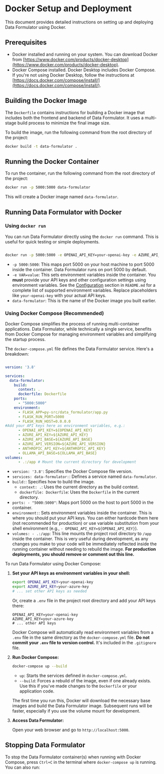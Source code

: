 # Docker Setup and Deployment

This document provides detailed instructions on setting up and deploying Data Formulator using Docker.

## Prerequisites

*   Docker installed and running on your system. You can download Docker from [https://www.docker.com/products/docker-desktop](https://www.docker.com/products/docker-desktop).
*   Docker Compose installed.  Docker Desktop includes Docker Compose.  If you're not using Docker Desktop, follow the instructions at [https://docs.docker.com/compose/install/](https://docs.docker.com/compose/install/).

## Building the Docker Image

The `Dockerfile` contains instructions for building a Docker image that includes both the frontend and backend of Data Formulator.  It uses a multi-stage build process to minimize the final image size.

To build the image, run the following command from the root directory of the project:

```bash
docker build -t data-formulator .
```

## Running the Docker Container

To run the container, run the following command from the root directory of the project:

```bash
docker run -p 5000:5000 data-formulator
```

This will create a Docker image named `data-formulator`.

## Running Data Formulator with Docker

### Using `docker run`

You can run Data Formulator directly using the `docker run` command.  This is useful for quick testing or simple deployments.

```bash

docker run -p 5000:5000 -e OPENAI_API_KEY=your-openai-key -e AZURE_API_KEY=your-azure-key ... data-formulator
```

*   `-p 5000:5000`: This maps port 5000 on your host machine to port 5000 inside the container.  Data Formulator runs on port 5000 by default.
*   `-e VAR=value`: This sets environment variables inside the container.  You **must** provide your API keys and other configuration settings using environment variables.  See the [Configuration](#configuration) section in `README.md` for a complete list of supported environment variables.  Replace placeholders like `your-openai-key` with your actual API keys.
*   `data-formulator`: This is the name of the Docker image you built earlier.

### Using Docker Compose (Recommended)

Docker Compose simplifies the process of running multi-container applications.  Data Formulator, while technically a single service, benefits from Docker Compose for managing environment variables and simplifying the startup process.

The `docker-compose.yml` file defines the Data Formulator service.  Here's a breakdown:

```yaml

version: '3.8'

services:
  data-formulator:
    build:
      context: .
      dockerfile: Dockerfile
    ports:
      - "5000:5000"
    environment:
      - FLASK_APP=py-src/data_formulator/app.py
      - FLASK_RUN_PORT=5000
      - FLASK_RUN_HOST=0.0.0.0
#Add your API keys here as environment variables, e.g.:
      - OPENAI_API_KEY=${OPENAI_API_KEY}
      - AZURE_API_KEY=${AZURE_API_KEY}
      - AZURE_API_BASE=${AZURE_API_BASE}
      - AZURE_API_VERSION=${AZURE_API_VERSION}
      - ANTHROPIC_API_KEY=${ANTHROPIC_API_KEY}
      - OLLAMA_API_BASE=${OLLAMA_API_BASE}
volumes:
      - .:/app # Mount the current directory for development
```

*   `version: '3.8'`: Specifies the Docker Compose file version.
*   `services: data-formulator:`: Defines a service named `data-formulator`.
*   `build:`: Specifies how to build the image.
    *   `context: .`:  Uses the current directory as the build context.
    *   `dockerfile: Dockerfile`: Uses the `Dockerfile` in the current directory.
*   `ports: - "5000:5000"`: Maps port 5000 on the host to port 5000 in the container.
*   `environment:`: Sets environment variables inside the container.  This is where you should put your API keys.  You can either hardcode them here (not recommended for production) or use variable substitution from your shell environment (e.g., `- OPENAI_API_KEY=${OPENAI_API_KEY}`).
*  `volumes: - .:/app`: This line mounts the project root directory to `/app` inside the container. This is very useful during development, as any changes you make to your code will be immediately reflected inside the running container without needing to rebuild the image.  **For production deployments, you should remove or comment out this line.**

To run Data Formulator using Docker Compose:

1.  **Set your API keys as environment variables in your shell:**

    ```bash
    export OPENAI_API_KEY=your-openai-key
    export AZURE_API_KEY=your-azure-key
    # ... set other API keys as needed
    ```

    Or, create a `.env` file in the project root directory and add your API keys there:

    ```
    OPENAI_API_KEY=your-openai-key
    AZURE_API_KEY=your-azure-key
    # ... other API keys
    ```
    Docker Compose will automatically read environment variables from a `.env` file in the same directory as the `docker-compose.yml` file.  **Do not commit your `.env` file to version control.**  It's included in the `.gitignore` file.

2.  **Run Docker Compose:**

    ```bash
    docker-compose up --build
    ```

    *   `up`: Starts the services defined in `docker-compose.yml`.
    *   `--build`:  Forces a rebuild of the image, even if one already exists.  Use this if you've made changes to the `Dockerfile` or your application code.

    The first time you run this, Docker will download the necessary base images and build the Data Formulator image.  Subsequent runs will be faster, especially if you use the volume mount for development.

3.  **Access Data Formulator:**

    Open your web browser and go to `http://localhost:5000`.

## Stopping Data Formulator

To stop the Data Formulator container(s) when running with Docker Compose, press `Ctrl+C` in the terminal where `docker-compose up` is running.  You can also run:


